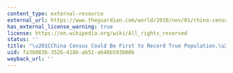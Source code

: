 ```yaml
---
content_type: external-resource
external_url: https://www.theguardian.com/world/2010/nov/01/china-census-true-population#:~:text=That%20reflects%20the%20increasing%20number,tally%20China's%201.3%20billion%20citizens.
has_external_license_warning: true
license: https://en.wikipedia.org/wiki/All_rights_reserved
status: ''
title: "\u201CChina Census Could Be First to Record True Population.\u201D"
uid: fa3b083b-3526-418b-ab51-a640b593b00b
wayback_url: ''
---
```

